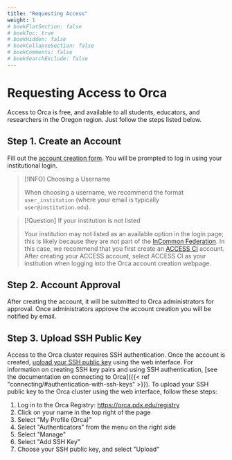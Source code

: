 ```yaml
---
title: "Requesting Access"
weight: 1
# bookFlatSection: false
# bookToc: true
# bookHidden: false
# bookCollapseSection: false
# bookComments: false
# bookSearchExclude: false
---
```


# Requesting Access to Orca

Access to Orca is free, and available to all students, educators, and researchers in the Oregon region.
Just follow the steps listed below.

## Step 1. Create an Account

Fill out the [account creation form](https://orca.pdx.edu/registry/co_petitions/start/coef:13).
You will be prompted to log in using your institutional login.

> [!INFO] Choosing a Username
>
> When choosing a username, we recommend the format `user_institution` (where your email is typically `user@institution.edu`).

> [!Question] If your institution is not listed
>
> Your institution may not listed as an available option in the login page; this is likely because they are not part of the [InCommon Federation](https://incommon.org).
> In this case, we recommend that you first create an [ACCESS CI](https://access-ci.org) account.
> After creating your ACCESS account, select ACCESS CI as your institution when logging into the Orca account creation webpage.

## Step 2. Account Approval

After creating the account, it will be submitted to Orca administrators for approval.
Once administrators approve the account creation you will be notified by email.

## Step 3. Upload SSH Public Key

Access to the Orca cluster requires SSH authentication.
Once the account is created, [upload your SSH public key](https://orca.pdx.edu/registry) using the web interface.
For information on creating SSH key pairs and using SSH authentication, [see the documentation on connecting to Orca]({{< ref "connecting/#authentication-with-ssh-keys" >}}).
To upload your SSH public key to the Orca cluster using the web interface, follow these steps:

1. Log in to the Orca Registry: https://orca.pdx.edu/registry
2. Click on your name in the top right of the page
3. Select "My Profile (Orca)"
4. Select "Authenticators" from the menu on the right side
5. Select "Manage"
6. Select "Add SSH Key"
7. Choose your SSH public key, and select "Upload"
